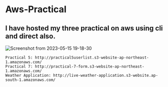 # Aws-Practical
## I have hosted my three practical on aws using cli and direct also.
![Screenshot from 2023-05-15 19-18-30](https://github.com/MdKAMRAN7255/Aws-Practical/assets/122250114/a867bf00-9f20-4604-bad4-d20291ed6513)

```
Practical 5: http://practical5userlist.s3-website-ap-northeast-1.amazonaws.com/
Practical 7: http://practical-7-form.s3-website-ap-northeast-1.amazonaws.com/
Weather Application: http://live-weather-application.s3-website.ap-south-1.amazonaws.com/
```
